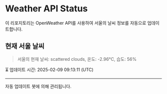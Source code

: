 
# Weather API Status

이 리포지토리는 OpenWeather API를 사용하여 서울의 날씨 정보를 자동으로 업데이트합니다.

## 현재 서울 날씨
> 서울의 현재 날씨: scattered clouds, 온도: -2.96°C, 습도: 56%

⏳ 업데이트 시간: 2025-02-09 09:13:11 (UTC)

---
자동 업데이트 봇에 의해 관리됩니다.
